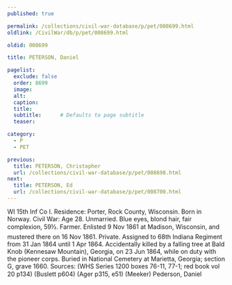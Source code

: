 ```yaml
---
published: true

permalink: /collections/civil-war-database/p/pet/008699.html
oldlink: /CivilWar/db/p/pet/008699.html

oldid: 008699

title: PETERSON, Daniel

pagelist:
  exclude: false
  order: 8699
  image: 
  alt:
  caption:
  title:
  subtitle:      # Defaults to page subtitle
  teaser:

category: 
  - P 
  - PET

previous:
  title: PETERSON, Christopher
  url: /collections/civil-war-database/p/pet/008698.html  
next:
  title: PETERSON, Ed
  url: /collections/civil-war-database/p/pet/008700.html   
---
```

WI 15th Inf Co I. Residence: Porter, Rock County, Wisconsin. Born in Norway. Civil War: Age 28. Unmarried. Blue eyes, blond hair, fair complexion, 5&#146;9&frac12;&#148;. Farmer. Enlisted 9 Nov 1861 at Madison, Wisconsin, and mustered there on 16 Nov 1861. Private. Assigned to 68th Indiana Regiment from 31 Jan 1864 until 1 Apr 1864. Accidentally killed by a falling tree at Bald Knob (Kennesaw Mountain), Georgia, on 23 Jun 1864, while on duty with the pioneer corps. Buried in National Cemetery at Marietta, Georgia; section G, grave 1660. Sources: (WHS Series 1200 boxes 76-11, 77-1; red book vol 20 p134) (Buslett p604) (Ager p315, e51) (Meeker) &#147;Pederson, Daniel&#148;